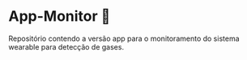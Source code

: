 # App-Monitor :eyes:
Repositório contendo a versão app para o monitoramento do sistema wearable para detecção de gases.

